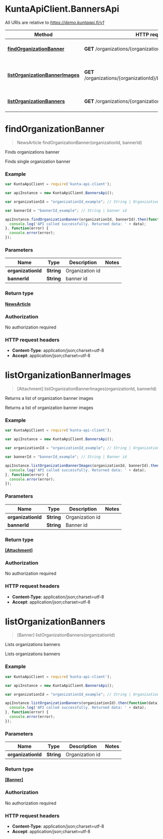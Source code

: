 # KuntaApiClient.BannersApi

All URIs are relative to *https://demo.kuntaapi.fi/v1*

Method | HTTP request | Description
------------- | ------------- | -------------
[**findOrganizationBanner**](BannersApi.md#findOrganizationBanner) | **GET** /organizations/{organizationId}/banners/{bannerId} | Finds organizations banner
[**listOrganizationBannerImages**](BannersApi.md#listOrganizationBannerImages) | **GET** /organizations/{organizationId}/banners/{bannerId}/images | Returns a list of organization banner images
[**listOrganizationBanners**](BannersApi.md#listOrganizationBanners) | **GET** /organizations/{organizationId}/banners | Lists organizations banners


<a name="findOrganizationBanner"></a>
# **findOrganizationBanner**
> NewsArticle findOrganizationBanner(organizationId, bannerId)

Finds organizations banner

Finds single organization banner 

### Example
```javascript
var KuntaApiClient = require('kunta-api-client');

var apiInstance = new KuntaApiClient.BannersApi();

var organizationId = "organizationId_example"; // String | Organization id

var bannerId = "bannerId_example"; // String | banner id

apiInstance.findOrganizationBanner(organizationId, bannerId).then(function(data) {
  console.log('API called successfully. Returned data: ' + data);
}, function(error) {
  console.error(error);
});

```

### Parameters

Name | Type | Description  | Notes
------------- | ------------- | ------------- | -------------
 **organizationId** | **String**| Organization id | 
 **bannerId** | **String**| banner id | 

### Return type

[**NewsArticle**](NewsArticle.md)

### Authorization

No authorization required

### HTTP request headers

 - **Content-Type**: application/json;charset=utf-8
 - **Accept**: application/json;charset=utf-8

<a name="listOrganizationBannerImages"></a>
# **listOrganizationBannerImages**
> [Attachment] listOrganizationBannerImages(organizationId, bannerId)

Returns a list of organization banner images

Returns a list of organization banner images 

### Example
```javascript
var KuntaApiClient = require('kunta-api-client');

var apiInstance = new KuntaApiClient.BannersApi();

var organizationId = "organizationId_example"; // String | Organization id

var bannerId = "bannerId_example"; // String | Banner id

apiInstance.listOrganizationBannerImages(organizationId, bannerId).then(function(data) {
  console.log('API called successfully. Returned data: ' + data);
}, function(error) {
  console.error(error);
});

```

### Parameters

Name | Type | Description  | Notes
------------- | ------------- | ------------- | -------------
 **organizationId** | **String**| Organization id | 
 **bannerId** | **String**| Banner id | 

### Return type

[**[Attachment]**](Attachment.md)

### Authorization

No authorization required

### HTTP request headers

 - **Content-Type**: application/json;charset=utf-8
 - **Accept**: application/json;charset=utf-8

<a name="listOrganizationBanners"></a>
# **listOrganizationBanners**
> [Banner] listOrganizationBanners(organizationId)

Lists organizations banners

Lists organizations banners 

### Example
```javascript
var KuntaApiClient = require('kunta-api-client');

var apiInstance = new KuntaApiClient.BannersApi();

var organizationId = "organizationId_example"; // String | Organization id

apiInstance.listOrganizationBanners(organizationId).then(function(data) {
  console.log('API called successfully. Returned data: ' + data);
}, function(error) {
  console.error(error);
});

```

### Parameters

Name | Type | Description  | Notes
------------- | ------------- | ------------- | -------------
 **organizationId** | **String**| Organization id | 

### Return type

[**[Banner]**](Banner.md)

### Authorization

No authorization required

### HTTP request headers

 - **Content-Type**: application/json;charset=utf-8
 - **Accept**: application/json;charset=utf-8

